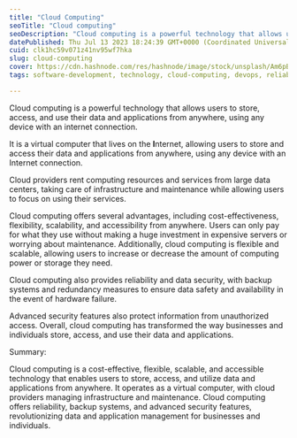 ```yaml
---
title: "Cloud Computing"
seoTitle: "Cloud computing"
seoDescription: "Cloud computing is a powerful technology that allows users to store, access, and use their data and applications from anywhere, using any device"
datePublished: Thu Jul 13 2023 18:24:39 GMT+0000 (Coordinated Universal Time)
cuid: clk1hc59v071z41nv95wf7hka
slug: cloud-computing
cover: https://cdn.hashnode.com/res/hashnode/image/stock/unsplash/Am6pBe2FpJw/upload/a1d9277ae9482536d44defcc23313596.jpeg
tags: software-development, technology, cloud-computing, devops, reliability

---
```


Cloud computing is a powerful technology that allows users to store, access, and use their data and applications from anywhere, using any device with an internet connection.

It is a virtual computer that lives on the **I**nternet, allowing users to store and access their data and applications from anywhere, using any device with an Internet connection.

Cloud providers rent computing resources and services from large data centers, taking care of infrastructure and maintenance while allowing users to focus on using their services.

Cloud computing offers several advantages, including cost-effectiveness, flexibility, scalability, and accessibility from anywhere. Users can only pay for what they use without making a huge investment in expensive servers or worrying about maintenance. Additionally, cloud computing is flexible and scalable, allowing users to increase or decrease the amount of computing power or storage they need.

Cloud computing also provides reliability and data security, with backup systems and redundancy measures to ensure data safety and availability in the event of hardware failure.

Advanced security features also protect information from unauthorized access. Overall, cloud computing has transformed the way businesses and individuals store, access, and use their data and applications.

Summary:

Cloud computing is a cost-effective, flexible, scalable, and accessible technology that enables users to store, access, and utilize data and applications from anywhere. It operates as a virtual computer, with cloud providers managing infrastructure and maintenance. Cloud computing offers reliability, backup systems, and advanced security features, revolutionizing data and application management for businesses and individuals.